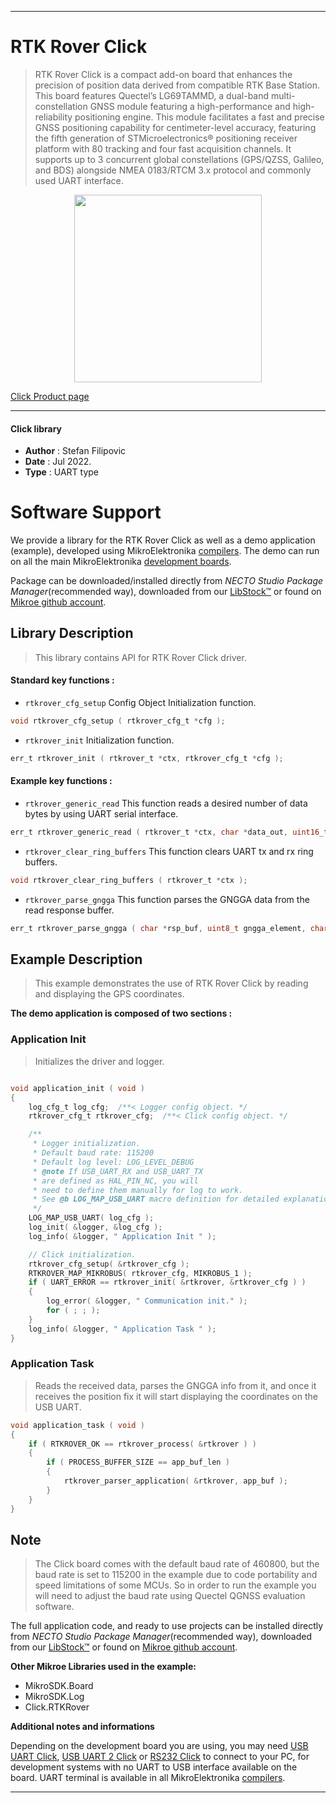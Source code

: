 
---
# RTK Rover Click

> RTK Rover Click is a compact add-on board that enhances the precision of position data derived from compatible RTK Base Station. This board features Quectel’s LG69TAMMD, a dual-band multi-constellation GNSS module featuring a high-performance and high-reliability positioning engine. This module facilitates a fast and precise GNSS positioning capability for centimeter-level accuracy, featuring the fifth generation of STMicroelectronics® positioning receiver platform with 80 tracking and four fast acquisition channels. It supports up to 3 concurrent global constellations (GPS/QZSS, Galileo, and BDS) alongside NMEA 0183/RTCM 3.x protocol and commonly used UART interface.

<p align="center">
  <img src="https://download.mikroe.com/images/click_for_ide/rtkrover_click.png" height=300px>
</p>

[Click Product page](https://www.mikroe.com/rtk-rover-click)

---


#### Click library

- **Author**        : Stefan Filipovic
- **Date**          : Jul 2022.
- **Type**          : UART type


# Software Support

We provide a library for the RTK Rover Click
as well as a demo application (example), developed using MikroElektronika
[compilers](https://www.mikroe.com/necto-studio).
The demo can run on all the main MikroElektronika [development boards](https://www.mikroe.com/development-boards).

Package can be downloaded/installed directly from *NECTO Studio Package Manager*(recommended way), downloaded from our [LibStock&trade;](https://libstock.mikroe.com) or found on [Mikroe github account](https://github.com/MikroElektronika/mikrosdk_click_v2/tree/master/clicks).

## Library Description

> This library contains API for RTK Rover Click driver.

#### Standard key functions :

- `rtkrover_cfg_setup` Config Object Initialization function.
```c
void rtkrover_cfg_setup ( rtkrover_cfg_t *cfg );
```

- `rtkrover_init` Initialization function.
```c
err_t rtkrover_init ( rtkrover_t *ctx, rtkrover_cfg_t *cfg );
```

#### Example key functions :

- `rtkrover_generic_read` This function reads a desired number of data bytes by using UART serial interface.
```c
err_t rtkrover_generic_read ( rtkrover_t *ctx, char *data_out, uint16_t len );
```

- `rtkrover_clear_ring_buffers` This function clears UART tx and rx ring buffers.
```c
void rtkrover_clear_ring_buffers ( rtkrover_t *ctx );
```

- `rtkrover_parse_gngga` This function parses the GNGGA data from the read response buffer.
```c
err_t rtkrover_parse_gngga ( char *rsp_buf, uint8_t gngga_element, char *element_data );
```

## Example Description

> This example demonstrates the use of RTK Rover Click by reading and displaying the GPS coordinates.

**The demo application is composed of two sections :**

### Application Init

> Initializes the driver and logger.

```c

void application_init ( void )
{
    log_cfg_t log_cfg;  /**< Logger config object. */
    rtkrover_cfg_t rtkrover_cfg;  /**< Click config object. */

    /** 
     * Logger initialization.
     * Default baud rate: 115200
     * Default log level: LOG_LEVEL_DEBUG
     * @note If USB_UART_RX and USB_UART_TX 
     * are defined as HAL_PIN_NC, you will 
     * need to define them manually for log to work. 
     * See @b LOG_MAP_USB_UART macro definition for detailed explanation.
     */
    LOG_MAP_USB_UART( log_cfg );
    log_init( &logger, &log_cfg );
    log_info( &logger, " Application Init " );

    // Click initialization.
    rtkrover_cfg_setup( &rtkrover_cfg );
    RTKROVER_MAP_MIKROBUS( rtkrover_cfg, MIKROBUS_1 );
    if ( UART_ERROR == rtkrover_init( &rtkrover, &rtkrover_cfg ) ) 
    {
        log_error( &logger, " Communication init." );
        for ( ; ; );
    }
    log_info( &logger, " Application Task " );
}

```

### Application Task

> Reads the received data, parses the GNGGA info from it, and once it receives the position fix it will start displaying the coordinates on the USB UART.

```c
void application_task ( void )
{
    if ( RTKROVER_OK == rtkrover_process( &rtkrover ) )
    {
        if ( PROCESS_BUFFER_SIZE == app_buf_len )
        {
            rtkrover_parser_application( &rtkrover, app_buf );
        }
    }
}
```

## Note

> The Click board comes with the default baud rate of 460800, but the baud rate is set to 115200
in the example due to code portability and speed limitations of some MCUs. So in order to run
the example you will need to adjust the baud rate using Quectel QGNSS evaluation software.

The full application code, and ready to use projects can be installed directly from *NECTO Studio Package Manager*(recommended way), downloaded from our [LibStock&trade;](https://libstock.mikroe.com) or found on [Mikroe github account](https://github.com/MikroElektronika/mikrosdk_click_v2/tree/master/clicks).

**Other Mikroe Libraries used in the example:**

- MikroSDK.Board
- MikroSDK.Log
- Click.RTKRover

**Additional notes and informations**

Depending on the development board you are using, you may need
[USB UART Click](https://www.mikroe.com/usb-uart-click),
[USB UART 2 Click](https://www.mikroe.com/usb-uart-2-click) or
[RS232 Click](https://www.mikroe.com/rs232-click) to connect to your PC, for
development systems with no UART to USB interface available on the board. UART
terminal is available in all MikroElektronika
[compilers](https://shop.mikroe.com/compilers).

---
